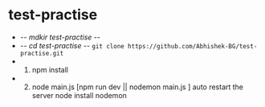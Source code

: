 # test-practise
- -*- mdkir test-practise -*-
- -*- cd test-practise -*-
```git clone https://github.com/Abhishek-BG/test-practise.git```
- 1) npm install
- 2) node main.js  [npm run dev || nodemon main.js ] auto restart the server node install nodemon

